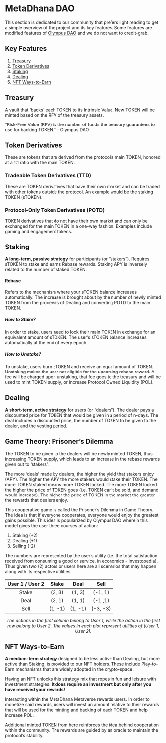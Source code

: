 # MetaDhana DAO

This section is dedicated to our community that prefers light reading to get a simple overview of the project and its key features. Some features are modified features of <a href="https://www.olympusdao.finance/" target="_blank">Olympus DAO</a> and we do not want to credit-grab.

## Key Features

1. [Treasury](../treasury.md)
2. [Token Derivatives](../tokens.md)
3. [Staking](../utilities/staking.md)
4. [Dealing](../utilities/dealing.md)
5. [NFT Ways-to-Earn](../utilities/nft-only/index.md)

## Treasury

A vault that ‘backs’ each TOKEN to its Intrinsic Value. New TOKEN will be minted based on the RFV of the treasury assets.

“Risk-Free Value (RFV) is the number of funds the treasury guarantees to use for backing TOKEN.” - Olympus DAO

## Token Derivatives

These are tokens that are derived from the protocol’s main TOKEN, honored at a 1:1 ratio with the main TOKEN.

### Tradeable Token Derivatives (TTD)

These are TOKEN derivatives that have their own market and can be traded with other tokens outside the protocol. An example would be the staking TOKEN (sTOKEN).

### Protocol-Only Token Derivatives (POTD)

TOKEN derivatives that do not have their own market and can only be exchanged for the main TOKEN in a one-way fashion. Examples include gaming and engagement tokens.

## Staking

**A long-term, passive strategy** for participants (or “stakers”). Requires sTOKEN to stake and earns Rebase rewards. Staking APY is inversely related to the number of staked TOKEN.

#### Rebase

Refers to the mechanism where your sTOKEN balance increases automatically. The increase is brought about by the number of newly minted TOKEN from the proceeds of Dealing and converting POTD to the main TOKEN.

##### How to Stake?

In order to stake, users need to lock their main TOKEN in exchange for an equivalent amount of sTOKEN. The user’s sTOKEN balance increases automatically at the end of every epoch.

##### How to Unstake?

To unstake, users burn sTOKEN and receive an equal amount of TOKEN. Unstaking makes the user not eligible for the upcoming rebase reward. A fee will be charged upon unstaking, that fee goes to the treasury and will be used to mint TOKEN supply, or increase Protocol Owned Liquidity (POL).

## Dealing

**A short-term, active strategy** for users (or “dealers”). The dealer pays a discounted price for TOKEN that would be given in a period of n-days. The deal includes a discounted price, the number of TOKEN to be given to the dealer, and the vesting period.

## Game Theory: Prisoner’s Dilemma

The TOKEN to be given to the dealers will be newly minted TOKEN, thus increasing TOKEN supply, which leads to an increase in the rebase rewards given out to ‘stakers’.

The more ‘deals’ made by dealers, the higher the yield that stakers enjoy (APY). The higher the APY the more stakers would stake their TOKEN. The more TOKEN staked means more TOKEN locked. The more TOKEN locked the higher the price of TOKEN goes (i.e. TOKEN can’t be sold, and demand would increase). The higher the price of TOKEN in the market the greater the rewards that dealers enjoy.

This cooperative game is called the Prisoner’s Dilemma in Game Theory. The idea is that if everyone cooperates, everyone would enjoy the greatest gains possible. This idea is popularized by Olympus DAO wherein this model gives the user three courses of action:

1. Staking (+2)
2. Dealing (+1)
3. Selling (-2)

The numbers are represented by the user’s utility (i.e. the total satisfaction received from consuming a good or service, in economics - Investopedia). Thus given two (2) actors or users here are all scenarios that may happen along with its respective utilities.

<center>

| User 1 / User 2 |  Stake  |  Deal   |   Sell   |
| :-------------: | :-----: | :-----: | :------: |
|      Stake      | (3, 3)  | (1, 3)  | (-1, 1)  |
|      Deal       | (3, 1)  | (1, 1)  | (-1 ,1)  |
|      Sell       | (1, -1) | (1, -1) | (-3, -3) |

_The actions in the first column belong to User 1, while the action in the first row belong to User 2. The values in each plot represent utilities of (User 1, User 2)._

</center>

## NFT Ways-to-Earn

**A medium-term strategy** designed to be less active than Dealing, but more active than Staking, is provided to our NFT holders. These include Play-to-Earn mechanisms that are widely adopted in the crypto-space.

Having an NFT unlocks this strategy mix that ropes in fun and leisure with investment strategies. **It does require an investment but only after you have received your rewards!**

Interacting within the MetaDhana Metaverse rewards users. In order to monetize said rewards, users will invest an amount relative to their rewards that will be used for the minting and backing of each TOKEN and help increase POL.

Additional minted TOKEN from here reinforces the idea behind cooperation within the community. The rewards are guided by an oracle to maintain the protocol’s stability.
